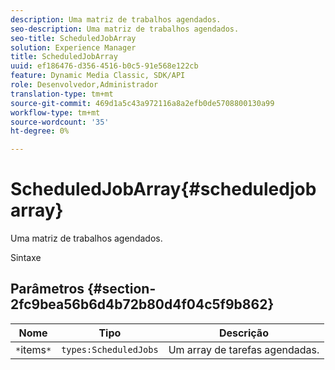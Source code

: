 ```yaml
---
description: Uma matriz de trabalhos agendados.
seo-description: Uma matriz de trabalhos agendados.
seo-title: ScheduledJobArray
solution: Experience Manager
title: ScheduledJobArray
uuid: ef186476-d356-4516-b0c5-91e568e122cb
feature: Dynamic Media Classic, SDK/API
role: Desenvolvedor,Administrador
translation-type: tm+mt
source-git-commit: 469d1a5c43a972116a8a2efb0de5708800130a99
workflow-type: tm+mt
source-wordcount: '35'
ht-degree: 0%

---
```



# ScheduledJobArray{#scheduledjobarray}

Uma matriz de trabalhos agendados.

Sintaxe

## Parâmetros {#section-2fc9bea56b6d4b72b80d4f04c5f9b862}

| Nome | Tipo | Descrição |
|---|---|---|
| `*`items`*` | `types:ScheduledJobs` | Um array de tarefas agendadas. |

